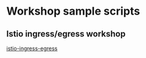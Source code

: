 # Workshop sample scripts



## Istio ingress/egress workshop

[istio-ingress-egress](istio-ingress-egress)



